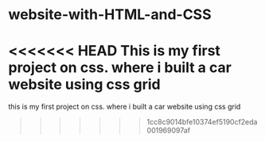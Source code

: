 # website-with-HTML-and-CSS
<<<<<<< HEAD
 This is my first project on css. where i built a car website using css grid
=======
 this is my first project on css. where i built a car website using css grid
>>>>>>> 1cc8c9014bfe10374ef5190cf2eda001969097af
